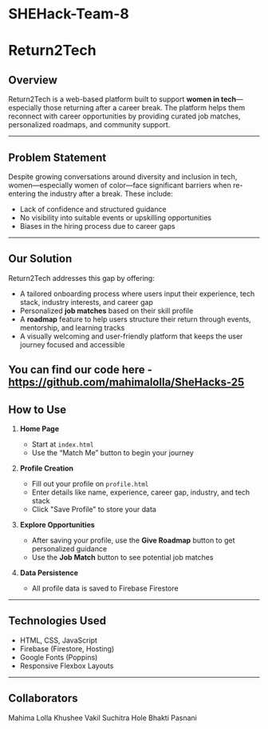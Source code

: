 # SHEHack-Team-8
# Return2Tech

## Overview

Return2Tech is a web-based platform built to support **women in tech**—especially those returning after a career break. The platform helps them reconnect with career opportunities by providing curated job matches, personalized roadmaps, and community support.

---

## Problem Statement

Despite growing conversations around diversity and inclusion in tech, women—especially women of color—face significant barriers when re-entering the industry after a break. These include:

- Lack of confidence and structured guidance
- No visibility into suitable events or upskilling opportunities
- Biases in the hiring process due to career gaps

---

## Our Solution

Return2Tech addresses this gap by offering:

- A tailored onboarding process where users input their experience, tech stack, industry interests, and career gap
- Personalized **job matches** based on their skill profile
- A **roadmap** feature to help users structure their return through events, mentorship, and learning tracks
- A visually welcoming and user-friendly platform that keeps the user journey focused and accessible

You can find our code here - https://github.com/mahimalolla/SheHacks-25
---

## How to Use

1. **Home Page**
   - Start at `index.html`
   - Use the “Match Me” button to begin your journey

2. **Profile Creation**
   - Fill out your profile on `profile.html`
   - Enter details like name, experience, career gap, industry, and tech stack
   - Click "Save Profile" to store your data

3. **Explore Opportunities**
   - After saving your profile, use the **Give Roadmap** button to get personalized guidance
   - Use the **Job Match** button to see potential job matches

4. **Data Persistence**
   - All profile data is saved to Firebase Firestore

---

## Technologies Used

- HTML, CSS, JavaScript
- Firebase (Firestore, Hosting)
- Google Fonts (Poppins)
- Responsive Flexbox Layouts

---

## Collaborators
Mahima Lolla
Khushee Vakil 
Suchitra Hole 
Bhakti Pasnani

